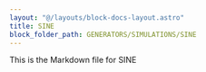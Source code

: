 ```yaml
---
layout: "@/layouts/block-docs-layout.astro"
title: SINE
block_folder_path: GENERATORS/SIMULATIONS/SINE
---
```


This is the Markdown file for SINE


